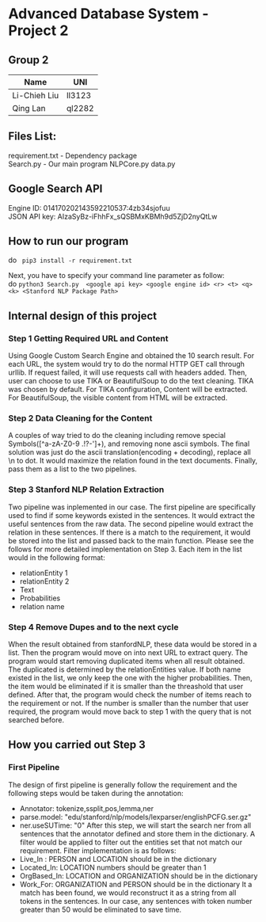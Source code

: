 # Advanced Database System - Project 2

## Group 2
|  Name      |  UNI   |
|------------|--------|
|Li-Chieh Liu| ll3123 |
|  Qing Lan  | ql2282 |

## Files List:
requirement.txt - Dependency package<br>
Search.py - Our main program
NLPCore.py
data.py 


## Google Search API
Engine ID: 014170202143592210537:4zb34sjofuu<br> 
JSON API key: AIzaSyBz-iFhhFx_sQSBMxKBMh9d5ZjD2nyQtLw

## How to run our program
do `` pip3 install -r requirement.txt`` <br>

Next, you have to specify your command line parameter as follow: <br>
do ``python3 Search.py  <google api key> <google engine id> <r> <t> <q> <k> <Stanford NLP Package Path>`` <br>


## Internal design of this project

### Step 1 Getting Required URL and Content
Using Google Custom Search Engine and obtained the 10 search result. For each URL, the system would try to do the normal HTTP GET call through urllib. If request failed, it will use requests call with headers added. Then, user can choose to use TIKA or BeautifulSoup to do the text cleaning. TIKA was chosen by default. For TIKA configuration, Content will be extracted. For BeautifulSoup, the visible content from HTML will be extracted.

### Step 2 Data Cleaning for the Content
A couples of way tried to do the cleaning including remove special Symbols(\[^a-zA-Z0-9 .!?-\']+), and removing none ascii symbols. The final solution was just do the ascii translation(encoding + decoding), replace all \n to dot. It would maximize the relation found in the text documents. Finally, pass them as a list to the two pipelines.

### Step 3 Stanford NLP Relation Extraction
Two pipeline was inplemented in our case. The first pipeline are specifically used to find if some keywords existed in the sentences. It would extract the useful sentences from the raw data. The second pipeline would extract the relation in these sentences. If there is a match to the requirement, it would be stored into the list and passed back to the main function. Please see the follows for more detailed implementation on Step 3. Each item in the list would in the following format:

- relationEntity 1
- relationEntity 2
- Text
- Probabilities
- relation name

### Step 4 Remove Dupes and to the next cycle
When the result obtained from stanfordNLP, these data would be stored in a list. Then the program would move on into next URL to extract query. The program would start removing duplicated items when all result obtained. The duplicated is determined by the relationEntities value. If both name existed in the list, we only keep the one with the higher probabilities. Then, the item would be eliminated if it is smaller than the threashold that user defined. After that, the program would check the number of items reach to the requirement or not. If the number is smaller than the number that user required, the program would move back to step 1 with the query that is not searched before.


## How you carried out Step 3
### First Pipeline
The design of first pipeline is generally follow the requirement and the following steps would be taken during the annotation:
- Annotator: tokenize,ssplit,pos,lemma,ner
- parse.model: "edu/stanford/nlp/models/lexparser/englishPCFG.ser.gz"
- ner.useSUTime: "0"
After this step, we will start the search ner from all sentences that the annotator defined and store them in the dictionary. A filter would be applied to filter out the entities set that not match our requirement. Filter implementation is as follows:
- Live_In : PERSON and LOCATION should be in the dictionary
- Located_In: LOCATION numbers should be greater than 1
- OrgBased_In: LOCATION and ORGANIZATION should be in the dictionary
- Work_For: ORGANIZATION and PERSON should be in the dictionary
It a match has been found, we would reconstruct it as a string from all tokens in the sentences. In our case, any sentences with token number greater than 50 would be eliminated to save time.



